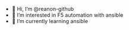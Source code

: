 - 👋 Hi, I’m @reanon-github
- 👀 I’m interested in F5 automation with ansible
- 🌱 I’m currently learning ansible

<!---
reanon-github/reanon-github is a ✨ special ✨ repository because its `README.md` (this file) appears on your GitHub profile.
You can click the Preview link to take a look at your changes.
--->
